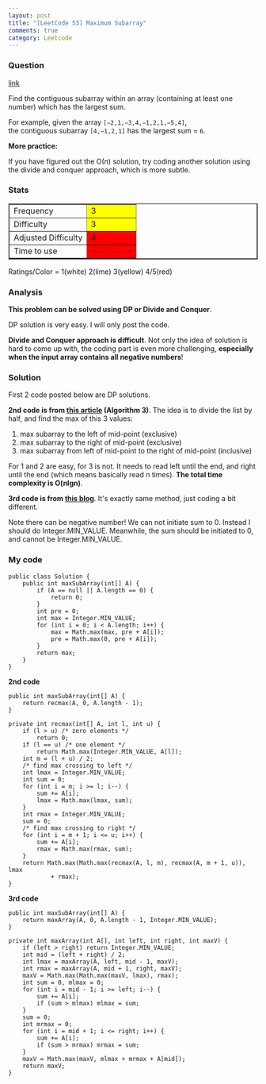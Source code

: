 ```yaml
---
layout: post
title: "[LeetCode 53] Maximum Subarray"
comments: true
category: Leetcode
---
```


### Question

[link](http://oj.leetcode.com/problems/maximum-subarray/)

<div class="question-content">
            <p></p><p>
Find the contiguous subarray within an array (containing at least one number) which has the largest sum.
</p>
<p>
For example, given the array <code>[−2,1,−3,4,−1,2,1,−5,4]</code>,<br>
the contiguous subarray <code>[4,−1,2,1]</code> has the largest sum = <code>6</code>.
</p>

<div class="spoilers"><b>More practice:</b>

<p>If you have figured out the O(<i>n</i>) solution, try coding another solution using the divide and conquer approach, which is more subtle.</p>
</div><p></p>
</div>

### Stats

<table border="2">
	<tr>
		<td>Frequency</td>
		<td bgcolor="yellow">3</td>
	</tr>
	<tr>
		<td>Difficulty</td>
		<td bgcolor="yellow">3</td>
	</tr>
	<tr>
		<td>Adjusted Difficulty</td>
		<td bgcolor="red">4</td>
	</tr>
	<tr>
		<td>Time to use</td>
		<td bgcolor="red">--------</td>
	</tr>
</table>

Ratings/Color = 1(white) 2(lime) 3(yellow) 4/5(red)

### Analysis

**This problem can be solved using DP or Divide and Conquer**.

DP solution is very easy. I will only post the code.

**Divide and Conquer approach is difficult**. Not only the idea of solution is hard to come up with, the coding part is even more challenging, **especially when the input array contains all negative numbers**!

### Solution

First 2 code posted below are DP solutions.

**2nd code is from [this article](http://cs.slu.edu/~goldwasser/courses/slu/csci314/2012_Fall/lectures/maxsubarray/) (Algorithm 3)**. The idea is to divide the list by half, and find the max of this 3 values:

1. max subarray to the left of mid-point (exclusive)
2. max subarray to the right of mid-point (exclusive)
3. max subarray from left of mid-point to the right of mid-point (inclusive)

For 1 and 2 are easy, for 3 is not. It needs to read left until the end, and right until the end (which means basically read n times). **The total time complexity is O(nlgn)**.

**3rd code is from [this blog](http://fisherlei.blogspot.sg/2012/12/leetcode-maximum-subarray.html)**. It's exactly same method, just coding a bit different.

Note there can be negative number! We can not initiate sum to 0. Instead I should do Integer.MIN_VALUE. Meanwhile, the sum should be initiated to 0, and cannot be Integer.MIN_VALUE.

### My code

    public class Solution {
        public int maxSubArray(int[] A) {
            if (A == null || A.length == 0) {
                return 0;
            }
            int pre = 0;
            int max = Integer.MIN_VALUE;
            for (int i = 0; i < A.length; i++) {
                max = Math.max(max, pre + A[i]);
                pre = Math.max(0, pre + A[i]);
            }
            return max;
        }
    }

**2nd code**

    public int maxSubArray(int[] A) {
        return recmax(A, 0, A.length - 1);
    }

    private int recmax(int[] A, int l, int u) {
        if (l > u) /* zero elements */
            return 0;
        if (l == u) /* one element */
            return Math.max(Integer.MIN_VALUE, A[l]);
        int m = (l + u) / 2;
        /* find max crossing to left */
        int lmax = Integer.MIN_VALUE;
        int sum = 0;
        for (int i = m; i >= l; i--) {
            sum += A[i];
            lmax = Math.max(lmax, sum);
        }
        int rmax = Integer.MIN_VALUE;
        sum = 0;
        /* find max crossing to right */
        for (int i = m + 1; i <= u; i++) {
            sum += A[i];
            rmax = Math.max(rmax, sum);
        }
        return Math.max(Math.max(recmax(A, l, m), recmax(A, m + 1, u)), lmax
                + rmax);
    }

**3rd code**

    public int maxSubArray(int[] A) {
        return maxArray(A, 0, A.length - 1, Integer.MIN_VALUE);
    }

    private int maxArray(int A[], int left, int right, int maxV) {
        if (left > right) return Integer.MIN_VALUE;
        int mid = (left + right) / 2;
        int lmax = maxArray(A, left, mid - 1, maxV);
        int rmax = maxArray(A, mid + 1, right, maxV);
        maxV = Math.max(Math.max(maxV, lmax), rmax);
        int sum = 0, mlmax = 0;
        for (int i = mid - 1; i >= left; i--) {
            sum += A[i];
            if (sum > mlmax) mlmax = sum;
        }
        sum = 0;
        int mrmax = 0;
        for (int i = mid + 1; i <= right; i++) {
            sum += A[i];
            if (sum > mrmax) mrmax = sum;
        }
        maxV = Math.max(maxV, mlmax + mrmax + A[mid]);
        return maxV;
    }
